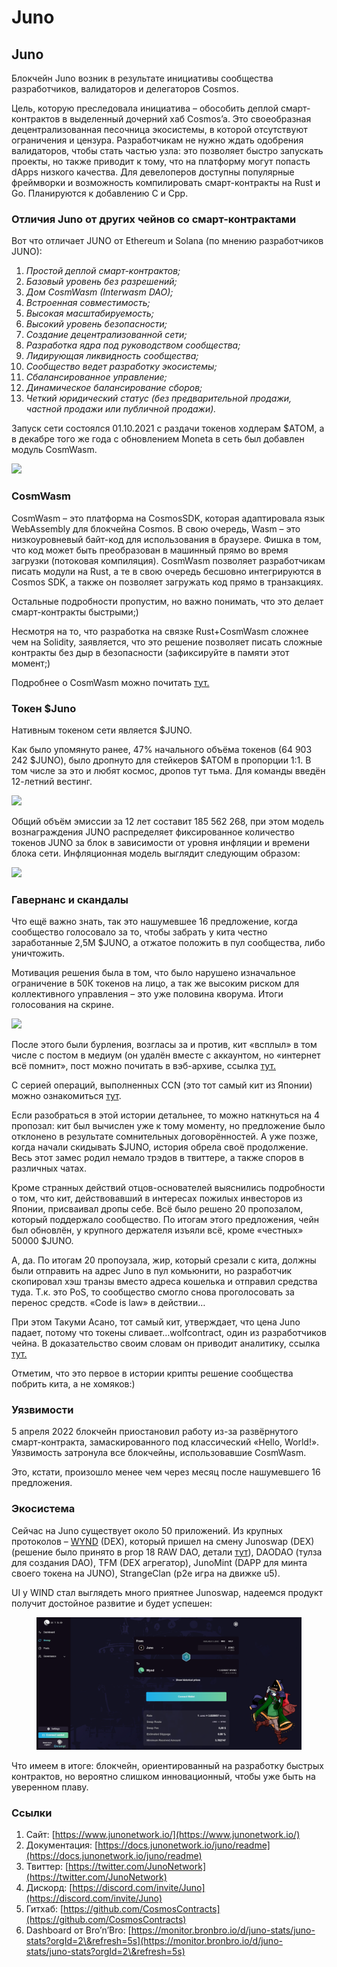 # Juno

## Juno <a href="#uler" id="uler"></a>

Блокчейн Juno возник в результате инициативы сообщества разработчиков, валидаторов и делегаторов Cosmos.

Цель, которую преследовала инициатива – обособить деплой смарт-контрактов в выделенный дочерний хаб Cosmos’a. Это своеобразная децентрализованная песочница экосистемы, в которой отсутствуют ограничения и цензура. Разработчикам не нужно ждать одобрения валидаторов, чтобы стать частью узла: это позволяет быстро запускать проекты, но также приводит к тому, что на платформу могут попасть dApps низкого качества. Для девелоперов доступны популярные фреймворки и возможность компилировать смарт-контракты на Rust и Go. Планируются к добавлению C и Cpp.

### **Отличия Juno от других чейнов со смарт-контрактами**

Вот что отличает JUNO от Ethereum и Solana (по мнению разработчиков JUNO):

1. _Простой деплой смарт-контрактов;_
2. _Базовый уровень без разрешений;_
3. _Дом CosmWasm (Interwasm DAO);_
4. _Встроенная совместимость;_
5. _Высокая масштабируемость;_
6. _Высокий уровень безопасности;_
7. _Создание децентрализованной сети;_
8. _Разработка ядра под руководством сообщества;_
9. _Лидирующая ликвидность сообщества;_
10. _Сообщество ведет разработку экосистемы;_
11. _Сбалансированное управление;_
12. _Динамическое балансирование сборов;_
13. _Четкий юридический статус (без предварительной продажи, частной продажи или публичной продажи)._

Запуск сети состоялся 01.10.2021 с раздачи токенов ходлерам $ATOM, а в декабре того же года с обновлением Moneta в сеть был добавлен модуль CosmWasm.

![](https://telegra.ph/file/edd1d4ad1a5af58ef5344.png)

### CosmWasm <a href="#cosmwasm" id="cosmwasm"></a>

CosmWasm – это платформа на CosmosSDK, которая адаптировала язык WebAssembly для блокчейна Cosmos. В свою очередь, Wasm – это низкоуровневый байт-код для использования в браузере. Фишка в том, что код может быть преобразован в машинный прямо во время загрузки (потоковая компиляция). CosmWasm позволяет разработчикам писать модули на Rust, а те в свою очередь бесшовно интегрируются в Cosmos SDK, а также он позволяет загружать код прямо в транзакциях.

Остальные подробности пропустим, но важно понимать, что это делает смарт-контракты быстрыми;)

Несмотря на то, что разработка на связке Rust+CosmWasm сложнее чем на Solidity, заявляется, что это решение позволяет писать сложные контракты без дыр в безопасности (зафиксируйте в памяти этот момент;)

Подробнее о CosmWasm можно почитать [тут.](https://docs.junonetwork.io/juno/home-of-cosmwasm.)

### Токен $Juno <a href="#token-juno" id="token-juno"></a>

Нативным токеном сети является $JUNO.

Как было упомянуто ранее, 47% начального объёма токенов (64 903 242 $JUNO), было дропнуто для стейкеров $ATOM в пропорции 1:1. В том числе за это и любят космос, дропов тут тьма. Для команды введён 12-летний вестинг.

![](https://telegra.ph/file/4f419f7d78451f7dc6292.png)

Общий объём эмиссии за 12 лет составит 185 562 268, при этом модель вознаграждения JUNO распределяет фиксированное количество токенов JUNO за блок в зависимости от уровня инфляции и времени блока сети. Инфляционная модель выглядит следующим образом:

![](https://telegra.ph/file/4af0ab56dcdab1316ab4d.png)

### Гавернанс и скандалы <a href="#gavernans" id="gavernans"></a>

Что ещё важно знать, так это нашумевшее 16 предложение, когда сообщество голосовало за то, чтобы забрать у кита честно заработанные 2,5M $JUNO, а отжатое положить в пул сообщества, либо уничтожить.

Мотивация решения была в том, что было нарушено изначальное ограничение в 50К токенов на лицо, а так же высоким риском для коллективного управления – это уже половина кворума. Итоги голосования на скрине.

![](https://telegra.ph/file/b8a6d8d292416476384ab.png)

После этого были бурления, возгласы за и против, кит «всплыл» в том числе с постом в медиум (он удалён вместе с аккаунтом, но «интернет всё помнит», пост можно почитать в вэб-архиве, ссылка [тут.](https://web.archive.org/web/20220313021752/https://medium.com/@WhaleJuno/our-statement-on-juno-prop-16-5a06b26e6cff)

С серией операций, выполненных CCN (это тот самый кит из Японии) можно ознакомиться [тут](https://docs.google.com/spreadsheets/d/1McQE3Ot-QkAElou6\_Qs1TS9ZaCHeTVp0dYRAWZ7TOYM/edit#gid=0).

Если разобраться в этой истории детальнее, то можно наткнуться на 4 пропозал: кит был вычислен уже к тому моменту, но предложение было отклонено в результате сомнительных договорённостей. А уже позже, когда начали скидывать $JUNO, история обрела своё продолжение. Весь этот замес родил немало трэдов в твиттере, а также споров в различных чатах.

Кроме странных действий отцов-основателей выяснились подробности о том, что кит, действовавший в интересах пожилых инвесторов из Японии, присваивал дропы себе. Всё было решено 20 пропозалом, который поддержало сообщество. По итогам этого предложения, чейн был обновлён, у крупного держателя изъяли всё, кроме «честных» 50000 $JUNO.

А, да. По итогам 20 пропоузала, жир, который срезали с кита, должны были отправить на адрес Juno в пул комьюнити, но разработчик скопировал хэш транзы вместо адреса кошелька и отправил средства туда. Т.к. это PoS, то сообщество смогло снова проголосовать за перенос средств. «Code is law» в действии…

При этом Такуми Асано, тот самый кит, утверждает, что цена Juno падает, потому что токены сливает…wolfcontract, один из разработчиков чейна. В доказательство своим словам он приводит аналитику, ссылка [тут.](https://docs.google.com/spreadsheets/d/1kQYL-lu3UNJqzLArhbTAFOpFjWm5Wa7-RStS-coMuys/edit)

Отметим, что это первое в истории крипты решение сообщества побрить кита, а не хомяков:)

### Уязвимости <a href="#uyazvimosti" id="uyazvimosti"></a>

5 апреля 2022 блокчейн приостановил работу из-за развёрнутого смарт-контракта, замаскированного под классический «Hello, World!». Уязвимость затронула все блокчейны, использовавшие CosmWasm.

Это, кстати, произошло менее чем через месяц после нашумевшего 16 предложения.

### Экосистема <a href="#ekosistema" id="ekosistema"></a>

Сейчас на Juno существует около 50 приложений. Из крупных протоколов –  [WYND](https://app.wynddao.com) (DEX), который пришел на смену Junoswap (DEX) (решение было принято в prop 18 RAW DAO, детали [тут](https://www.rawdao.zone/vote/18)), DAODAO (тулза для создания DAO), TFM (DEX агрегатор), JunoMint (DAPP для минта своего токена на JUNO), StrangeClan (p2e игра на движке u5).

UI у WIND стал выглядеть много приятнее Junoswap, надеемся продукт получит достойное развитие и будет успешен:

<figure><img src="../../.gitbook/assets/image (1) (1).png" alt=""><figcaption></figcaption></figure>

Что имеем в итоге: блокчейн, ориентированный на разработку быстрых контрактов, но вероятно слишком инновационный, чтобы уже быть на уверенном плаву.

### Ссылки <a href="#ssylki" id="ssylki"></a>

1. Сайт: [https://www.junonetwork.io/](https://www.junonetwork.io/)
2. Документация: [https://docs.junonetwork.io/juno/readme](https://docs.junonetwork.io/juno/readme)
3. Твиттер: [https://twitter.com/JunoNetwork](https://twitter.com/JunoNetwork)
4. Дискорд: [https://discord.com/invite/Juno](https://discord.com/invite/Juno)
5. Гитхаб: [https://github.com/CosmosContracts](https://github.com/CosmosContracts)
6. Dashboard от Bro’n’Bro: [https://monitor.bronbro.io/d/juno-stats/juno-stats?orgId=2\&refresh=5s](https://monitor.bronbro.io/d/juno-stats/juno-stats?orgId=2\&refresh=5s)
